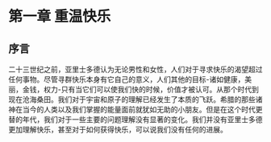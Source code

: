 # 第一章 重温快乐
## 序言
二十三世纪之前，亚里士多德认为无论男性和女性，人们对于寻求快乐的渴望超过任何事物。尽管寻群快乐本身有它自己的意义，人们其他的目标-诸如健康，美丽，金钱，权力-只有当它们可以使我们快的时候，价值才被认可。从那个时代到现在沧海桑田。我们对于宇宙和原子的理解已经发生了本质的飞跃。希腊的那些诸神在当今的人类以及我们掌握的能量面前就犹如无助的小朋友。但是在这个时代更替的年代，我们对于一些主要的问题理解没有显著的变化。我们并没有亚里士多德更加理解快乐，甚至对于如何获得快乐，可以说我们没有任何的进展。

